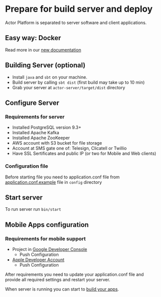 # Prepare for build server and deploy

Actor Platform is separated to server software and client applications.

## Easy way: Docker

Read more in our [new documentation](http://actor.readme.io/docs/server-docker)

## Building Server (optional)
* Install ```java``` and ```sbt``` on your machine.
* Build server by calling ```sbt dist``` (first build may take up to 10 min)
* Grab your server at ```actor-server/target/dist``` directory

## Configure Server

### Requirements for server
* Installed PostgreSQL version 9.3+
* Installed Apache Kafka
* Installed Apache ZooKeeper
* AWS account with S3 bucket for file storage
* Account at SMS gate one of: Telesign, Clicatell or Twillio
* Have SSL Sertificates and public IP (or two for Mobile and Web clients)
 
### Configuration file

Before starting file you need to application.conf file from [application.conf.example](actor-server/src/main/resources/application.conf.example) file in ```config``` directory

## Start server

To run server run ```bin/start```

## Mobile Apps configuration
### Requirements for mobile support
* Project in [Google Developer Console](https://console.developers.google.com)
  * Push Configuration
* [Apple Developer Account](https://developer.apple.com)
  * Push Configuration

After requirements you need to update your application.conf file and provide all required settings and restart your server.

When server is running you can start to [build your apps](APPS.md).
